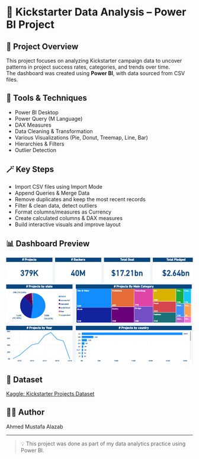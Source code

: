 # 🎯 Kickstarter Data Analysis – Power BI Project

## 📌 Project Overview
This project focuses on analyzing Kickstarter campaign data to uncover patterns in project success rates, categories, and trends over time.  
The dashboard was created using **Power BI**, with data sourced from CSV files.

## 🧰 Tools & Techniques
- Power BI Desktop
- Power Query (M Language)
- DAX Measures
- Data Cleaning & Transformation
- Various Visualizations (Pie, Donut, Treemap, Line, Bar)
- Hierarchies & Filters
- Outlier Detection

## 🪄 Key Steps
- Import CSV files using Import Mode
- Append Queries & Merge Data
- Remove duplicates and keep the most recent records
- Filter & clean data, detect outliers
- Format columns/measures as Currency
- Create calculated columns & DAX measures
- Build interactive visuals and improve layout

## 📊 Dashboard Preview
![Dashboard Screenshot](Dashboard_Screenshot.png)

## 📂 Dataset
[Kaggle: Kickstarter Projects Dataset](https://www.kaggle.com/datasets/kemical/kickstarter-projects)

## 🧑‍💻 Author
Ahmed Mustafa Alazab

---

> 💡 This project was done as part of my data analytics practice using Power BI.
